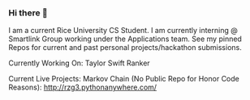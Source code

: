 ### Hi there 👋

I am a current Rice University CS Student. I am currently interning @ Smartlink Group working under the Applications team. See my pinned Repos for current and past personal projects/hackathon submissions.

Currently Working On: Taylor Swift Ranker

Current Live Projects:
Markov Chain (No Public Repo for Honor Code Reasons): http://rzg3.pythonanywhere.com/

